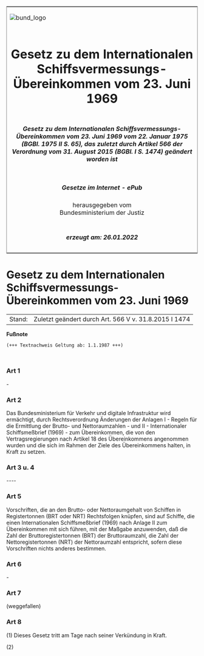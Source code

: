 <span id="DECKBLATT.html"></span>

<table border="0" frame="border" width="100%">

<tr valign="top">

<td align="left">

![bund\_logo](BfJ_2021_Web_de_de.gif)

</td>

<td align="right">

 

</td>

</tr>

<tr align="center" valign="middle">

<td colspan="2">

# Gesetz zu dem Internationalen Schiffsvermessungs-Übereinkommen vom 23. Juni 1969

</td>

</tr>

<tr align="center" valign="middle">

<td colspan="2">

##### Gesetz zu dem Internationalen Schiffsvermessungs-Übereinkommen vom 23. Juni 1969 vom 22. Januar 1975 (BGBl. 1975 II S. 65), das zuletzt durch Artikel 566 der Verordnung vom 31. August 2015 (BGBl. I S. 1474) geändert worden ist

</td>

</tr>

<tr align="center" valign="middle">

<td colspan="2">

  
  

##### Gesetze im Internet - ePub  
  
herausgegeben vom  
Bundesministerium der Justiz

</td>

</tr>

<tr align="center" valign="bottom">

<td colspan="2">

  
  

##### erzeugt am: 26.01.2022

</td>

</tr>

</table>

<span id="BJNR200650975.html"></span>

# Gesetz zu dem Internationalen Schiffsvermessungs-Übereinkommen vom 23. Juni 1969

<div>

<div class="jnhtml">

|        |                                                       |
| ------ | ----------------------------------------------------- |
| Stand: | Zuletzt geändert durch Art. 566 V v. 31.8.2015 I 1474 |

</div>

</div>

<div>

  
**Fußnote**

<div class="jnhtml">

<div>

<div class="jurAbsatz">

  

``` 
(+++ Textnachweis Geltung ab: 1.1.1987 +++)

 
```

</div>

</div>

</div>

</div>

<span id="BJNR200650975BJNE000100328.html"></span>

### Art 1  

<div>

<div class="jnhtml">

<div>

<div class="jurAbsatz">

\-

</div>

</div>

</div>

</div>

<span id="BJNR200650975BJNE000203305.html"></span>

### Art 2  

<div>

<div class="jnhtml">

<div>

<div class="jurAbsatz">

Das Bundesministerium für Verkehr und digitale Infrastruktur wird
ermächtigt, durch Rechtsverordnung Änderungen der Anlagen I - Regeln
für die Ermittlung der Brutto- und Nettoraumzahlen - und II -
Internationaler Schiffsmeßbrief (1969) - zum Übereinkommen, die von den
Vertragsregierungen nach Artikel 18 des Übereinkommens angenommen wurden
und die sich im Rahmen der Ziele des Übereinkommens halten, in Kraft zu
setzen.

</div>

</div>

</div>

</div>

<span id="BJNR200650975BJNE000300328.html"></span>

### Art 3 u. 4  
\----

<span id="BJNR200650975BJNE000400328.html"></span>

### Art 5  

<div>

<div class="jnhtml">

<div>

<div class="jurAbsatz">

Vorschriften, die an den Brutto- oder Nettoraumgehalt von Schiffen in
Registertonnen (BRT oder NRT) Rechtsfolgen knüpfen, sind auf Schiffe,
die einen Internationalen Schiffsmeßbrief (1969) nach Anlage II zum
Übereinkommen mit sich führen, mit der Maßgabe anzuwenden, daß die Zahl
der Bruttoregistertonnen (BRT) der Bruttoraumzahl, die Zahl der
Nettoregistertonnen (NRT) der Nettoraumzahl entspricht, sofern diese
Vorschriften nichts anderes bestimmen.

</div>

</div>

</div>

</div>

<span id="BJNR200650975BJNE000500328.html"></span>

### Art 6  

<div>

<div class="jnhtml">

<div>

<div class="jurAbsatz">

\-

</div>

</div>

</div>

</div>

<span id="BJNR200650975BJNE000601308.html"></span>

### Art 7  

<div>

<div class="jnhtml">

<div>

<div class="jurAbsatz">

(weggefallen)

</div>

</div>

</div>

</div>

<span id="BJNR200650975BJNE000700328.html"></span>

### Art 8  

<div>

<div class="jnhtml">

<div>

<div class="jurAbsatz">

(1) Dieses Gesetz tritt am Tage nach seiner Verkündung in Kraft.

</div>

<div class="jurAbsatz">

(2)

</div>

</div>

</div>

</div>
